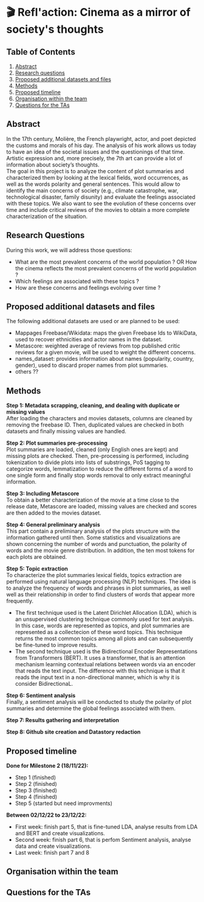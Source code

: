 # 🎬 Refl'action: Cinema as a mirror of society's thoughts

## Table of Contents
1. [Abstract](#Abstract)
2. [Research questions](#Research_questions)
3. [Proposed additional datasets and files](#Proposed_additional_datasets_and_files)
4. [Methods](#Methods)
5. [Proposed timeline](#Proposed_timeline)
6. [Organisation within the team](#Organisation_within_the_team)
7. [Questions for the TAs](#Questions)

## Abstract <a name="Abstract"></a>
In the 17th century, Molière, the French playwright, actor, and poet depicted the customs and morals of his day. The analysis of his work allows us today to have an idea of the societal issues and the questionings of that time. Artistic expression and, more precisely, the 7th art can provide a lot of information about society’s thoughts.   
The goal in this project is to analyze the content of plot summaries and characterized them by looking at the lexical fields, word occurrences, as well as the words polarity and general sentences. This would allow to identify the main concerns of society (e.g., climate catastrophe, war, technological disaster, family disunity) and evaluate the feelings associated with these topics. We also want to see the evolution of these concerns over time and include critical reviews of the movies to obtain a more complete characterization of the situation.

## Research Questions <a name="Research_questions"></a>
During this work, we will address those questions:  
- What are the most prevalent concerns of the world population ? OR How the cinema reflects the most prevalent concerns of the world population ?
- Which feelings are associated with these topics ?
- How are these concerns and feelings evolving over time ?

## Proposed additional datasets and files <a name="Proposed_additional_datasets_and_files"></a>
The following additional datasets are used or are planned to be used:
- Mappages Freebase/Wikidata: maps the given Freebase Ids to WikiData, used to recover ethnicities and actor names in the dataset.
- Metascore: weighted average of reviews from top published critic reviews for a given movie, will be used to weight the different concerns.
- names_dataset: provides information about names (popularity, country, gender), used to discard proper names from plot summaries.
- others ??

## Methods <a name="Methods"></a>
**Step 1: Metadata scrapping, cleaning, and dealing with duplicate or missing values**  
After loading the characters and movies datasets, columns are cleaned by removing the freebase ID. Then, duplicated values are checked in both datasets and finally missing values are handled.

**Step 2: Plot summaries pre-processing**  
Plot summaries are loaded, cleaned (only English ones are kept) and missing plots are checked. Then, pre-processing is performed, including tokenization to divide plots into lists of substrings, PoS tagging to categorize words, lemmatization to reduce the different forms of a word to one single form and finally stop words removal to only extract meaningful information.

**Step 3: Including Metascore**  
To obtain a better characterization of the movie at a time close to the release date, Metascore are loaded, missing values are checked and scores are then added to the movies dataset.

**Step 4: General preliminary analysis**  
This part contain a preliminary analysis of the plots structure with the information gathered until then. Some statistics and visualizations are shown concerning the number of words and punctuation, the polarity of words and the movie genre distribution. In addition, the ten most tokens for each plots are obtained.

**Step 5: Topic extraction**  
To characterize the plot summaries lexical fields, topics extraction are performed using natural language processing (NLP) techniques. The idea is to analyze the frequency of words and phrases in plot summaries, as well well as their relationship in order to find clusters of words that appear more frequently.   
- The first technique used is the Latent Dirichlet Allocation (LDA), which is an unsupervised clustering technique commonly used for text analysis. In this case, words are represented as topics, and plot summaries are represented as a collectecion of these word topics. This technique returns the most common topics among all plots and can subsequently be fine-tuned to improve results.  
- The second technique used is the Bidirectional Encoder Representations from Transformers (BERT). It uses a transformer, that is an attention mechanism learning contextual relations between words via an encoder that reads the text input. The difference with this technique is that it reads the input text in a non-directional manner, which is why it is consider BidirectionaL.

**Step 6: Sentiment analysis**  
Finally, a sentiment analysis will be conducted to study the polarity of plot summaries and determine the global feelings associated with them.

**Step 7: Results gathering and interpretation**

**Step 8: Github site creation and Datastory redaction**

## Proposed timeline <a name="Proposed_timeline"></a>
**Done for Milestone 2 (18/11/22):**
- Step 1 (finished)
- Step 2 (finished)
- Step 3 (finished)
- Step 4 (finished)
- Step 5 (started but need improvments)  

**Between 02/12/22 to 23/12/22:** 
- First week: finish part 5, that is fine-tuned LDA, analyse results from LDA and BERT and create visualizations.
- Second week: finish part 6, that is perfom Sentiment analysis, analyse data and create visualizations.
- Last week: finish part 7 and 8

## Organisation within the team <a name="Organisation_within_the_team"></a>

## Questions for the TAs <a name="Questions"></a>
